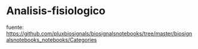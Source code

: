 # Analisis-fisiologico

fuente: https://github.com/pluxbiosignals/biosignalsnotebooks/tree/master/biosignalsnotebooks_notebooks/Categories
